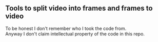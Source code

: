 ## Tools to split video into frames and frames to video

To be honest I don't remember who I took the code from.  
Anyway I don't claim intellectual property of the code in this repo.
